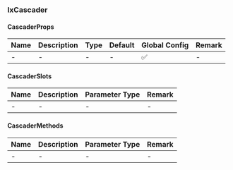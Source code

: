 
### IxCascader

#### CascaderProps

| Name | Description | Type | Default | Global Config | Remark |
| --- | --- | --- | --- | --- | --- |
| - | - | - | - | ✅ | - |

#### CascaderSlots

| Name | Description | Parameter Type | Remark |
| --- | --- | --- | --- |
| - | - | - | - |

#### CascaderMethods

| Name | Description | Parameter Type | Remark |
| --- | --- | --- | --- |
| - | - | - | - |
